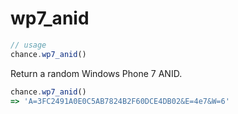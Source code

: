 # wp7_anid

```js
// usage
chance.wp7_anid()
```

Return a random Windows Phone 7 ANID.

```js
chance.wp7_anid()
=> 'A=3FC2491A0E0C5AB7824B2F60DCE4DB02&E=4e7&W=6'
```
